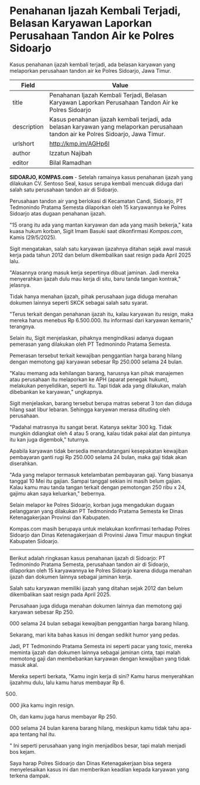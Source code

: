 # Penahanan Ijazah Kembali Terjadi, Belasan Karyawan Laporkan Perusahaan Tandon Air ke Polres Sidoarjo

Kasus penahanan ijazah kembali terjadi, ada belasan karyawan yang melaporkan perusahaan tandon air ke Polres Sidoarjo, Jawa Timur.

| Field       | Value                                                       |
|-------------|-------------------------------------------------------------|
| title       | Penahanan Ijazah Kembali Terjadi, Belasan Karyawan Laporkan Perusahaan Tandon Air ke Polres Sidoarjo |
| description | Kasus penahanan ijazah kembali terjadi, ada belasan karyawan yang melaporkan perusahaan tandon air ke Polres Sidoarjo, Jawa Timur. |
| urlshort    | http://kmp.im/AGHp6l |
| author      | Izzatun Najibah |
| editor      | Bilal Ramadhan |

**SIDOARJO, KOMPAS.com** - Setelah ramainya kasus penahanan ijazah yang dilakukan CV. Sentoso Seal, kasus serupa kembali mencuak diduga dari salah satu perusahaan tandon air di Sidoarjo.

Perusahaan tandon air yang berlokasi di Kecamatan Candi, Sidoarjo, PT Tedmonindo Pratama Semesta dilaporkan oleh 15 karyawannya ke Polres Sidoarjo atas dugaan penahanan ijazah.

"15 orang itu ada yang mantan karyawan dan ada yang masih bekerja," kata kuasa hukum korban, Sigit Imam Basuki saat dikonfirmasi *Kompas.com*, Kamis (29/5/2025).

Sigit mengatakan, salah satu karyawan ijazahnya ditahan sejak awal masuk kerja pada tahun 2012 dan belum dikembalikan saat resign pada April 2025 lalu.

"Alasannya orang masuk kerja sepertinya dibuat jaminan. Jadi mereka menyerahkan ijazah dulu mau kerja di situ, baru tanda tangan kontrak," jelasnya.

Tidak hanya menahan ijazah, pihak perusahaan juga diduga menahan dokumen lainnya seperti SKCK sebagai salah satu syarat.

"Terus terkait dengan penahanan ijazah itu, kalau karyawan itu resign, maka mereka harus menebus Rp 6.500.000. Itu informasi dari karyawan kemarin," terangnya.

Selain itu, Sigit menjelaskan, pihaknya mengindikasi adanya dugaan pemerasan yang dilakukan oleh PT Tedmonindo Pratama Semesta.

Pemerasan tersebut terkait kewajiban penggantian harga barang hilang dengan memotong gaji karyawan sebesar Rp 250.000 selama 24 bulan.

"Kalau memang ada kehilangan barang, harusnya kan pihak manajemen atau perusahaan itu melaporkan ke APH (aparat penegak hukum), melakukan penyelidikan, seperti itu. Tapi tidak ada yang dilakukan, malah dibebankan ke karyawan," ungkapnya.

Sigit menjelaskan, barang tersebut berupa matras seberat 3 ton dan diduga hilang saat libur lebaran. Sehingga karyawan merasa dituding oleh perusahaan.

"Padahal matrasnya itu sangat berat. Katanya sekitar 300 kg. Tidak mungkin ddiangkat oleh 4 atau 5 orang, kalau tidak pakai alat dan pintunya itu kan juga digembok," tuturnya.

Apabila karyawan tidak bersedia menandatangani kesepakatan kewajiban pembayaran ganti rugi Rp 250.000 selama 24 bulan, maka gaji tidak akan diserahkan.

"Ada yang melapor termasuk ketelambatan pembayaran gaji. Yang biasanya tanggal 10 Mei itu gajian. Sampai tanggal sekian ini masih belum gajian. Kalau kamu mau tanda tangan terkait dengan pemotongan 250 ribu x 24, gajimu akan saya keluarkan," bebernya.

Selain melapor ke Polres Sidoarjo, korban juga mengadukan dugaan pelanggaran yang dilakukan PT Tedmonindo Pratama Semesta ke Dinas Ketenagakerjaan Provinsi dan Kabupaten.

Kompas.com masih berupaya untuk melakukan konfirmasi terhadap Polres Sidoarjo dan Dinas Ketenagakerjaan di Provinsi Jawa Timur maupun tingkat Kabupaten Sidoarjo.

---
Berikut adalah ringkasan kasus penahanan ijazah di Sidoarjo: PT Tedmonindo Pratama Semesta, perusahaan tandon air di Sidoarjo, dilaporkan oleh 15 karyawannya ke Polres Sidoarjo karena diduga menahan ijazah dan dokumen lainnya sebagai jaminan kerja.

 Salah satu karyawan memiliki ijazah yang ditahan sejak 2012 dan belum dikembalikan saat resign pada April 2025.

 Perusahaan juga diduga menahan dokumen lainnya dan memotong gaji karyawan sebesar Rp 250.

000 selama 24 bulan sebagai kewajiban penggantian harga barang hilang.



Sekarang, mari kita bahas kasus ini dengan sedikit humor yang pedas.

 Jadi, PT Tedmonindo Pratama Semesta ini seperti pacar yang toxic, mereka meminta ijazah dan dokumen lainnya sebagai jaminan cinta, tapi malah memotong gaji dan membebankan karyawan dengan kewajiban yang tidak masuk akal.

 Mereka seperti berkata, "Kamu ingin kerja di sini? Kamu harus menyerahkan ijazahmu dulu, lalu kamu harus membayar Rp 6.

500.

000 jika kamu ingin resign.

 Oh, dan kamu juga harus membayar Rp 250.

000 selama 24 bulan karena barang hilang, meskipun kamu tidak tahu apa-apa tentang hal itu.

" Ini seperti perusahaan yang ingin menjadibos besar, tapi malah menjadi bos kejam.

 Saya harap Polres Sidoarjo dan Dinas Ketenagakerjaan bisa segera menyelesaikan kasus ini dan memberikan keadilan kepada karyawan yang terkena dampak.

